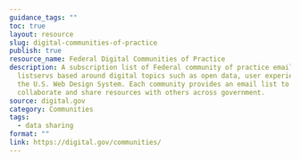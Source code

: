 ```yaml
---
guidance_tags: ""
toc: true
layout: resource
slug: digital-communities-of-practice
publish: true
resource_name: Federal Digital Communities of Practice
description: A subscription list of Federal community of practice email
  listservs based around digital topics such as open data, user experience, and
  the U.S. Web Design System. Each community provides an email list to
  collaborate and share resources with others across government.
source: digital.gov
category: Communities
tags:
  - data sharing
format: ""
link: https://digital.gov/communities/
---
```

